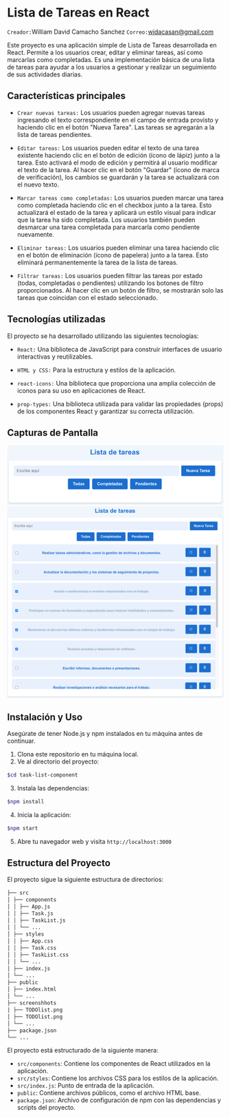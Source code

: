 

# Lista de Tareas en React

`Creador:`William David Camacho Sanchez
`Correo:`widacasan@gmail.com



Este proyecto es una aplicación simple de Lista de Tareas desarrollada en React. Permite a los usuarios crear, editar y eliminar tareas, así como marcarlas como completadas. Es una implementación básica de una lista de tareas para ayudar a los usuarios a gestionar y realizar un seguimiento de sus actividades diarias.

## Características principales

- `Crear nuevas tareas:` Los usuarios pueden agregar nuevas tareas ingresando el   texto correspondiente en el campo de entrada provisto y haciendo clic en el botón "Nueva Tarea". Las tareas se agregarán a la lista de tareas pendientes.

- `Editar tareas:` Los usuarios pueden editar el texto de una tarea existente haciendo clic en el botón de edición (ícono de lápiz) junto a la tarea. Esto activará el modo de edición y permitirá al usuario modificar el texto de la tarea. Al hacer clic en el botón "Guardar" (ícono de marca de verificación), los cambios se guardarán y la tarea se actualizará con el nuevo texto.

- `Marcar tareas como completadas:` Los usuarios pueden marcar una tarea como completada haciendo clic en el checkbox junto a la tarea. Esto actualizará el estado de la tarea y aplicará un estilo visual para indicar que la tarea ha sido completada. Los usuarios también pueden desmarcar una tarea completada para marcarla como pendiente nuevamente.

- `Eliminar tareas:` Los usuarios pueden eliminar una tarea haciendo clic en el botón de eliminación (ícono de papelera) junto a la tarea. Esto eliminará permanentemente la tarea de la lista de tareas.

- `Filtrar tareas:` Los usuarios pueden filtrar las tareas por estado (todas, completadas o pendientes) utilizando los botones de filtro proporcionados. Al hacer clic en un botón de filtro, se mostrarán solo las tareas que coincidan con el estado seleccionado.

## Tecnologías utilizadas

El proyecto se ha desarrollado utilizando las siguientes tecnologías:

- `React:` Una biblioteca de JavaScript para construir interfaces de usuario interactivas y reutilizables.

- `HTML y CSS:` Para la estructura y estilos de la aplicación.

- `react-icons:` Una biblioteca que proporciona una amplia colección de iconos para su uso en aplicaciones de React.

- `prop-types:` Una biblioteca utilizada para validar las propiedades (props) de los componentes React y garantizar su correcta utilización.

## Capturas de Pantalla

![Lista de Tareas](./screenshots/TODOlist1.png)
![Lista de Tareas](./screenshots/TODOlist2.png)

## Instalación y Uso

Asegúrate de tener Node.js y npm instalados en tu máquina antes de continuar.

1. Clona este repositorio en tu máquina local.
2. Ve al directorio del proyecto:
 ```bash
$cd task-list-component
```
3. Instala las dependencias: 
```bash
$npm install
```
4. Inicia la aplicación: 
```bash
$npm start
```
5. Abre tu navegador web y visita `http://localhost:3000`

## Estructura del Proyecto

El proyecto sigue la siguiente estructura de directorios:

```
├── src
│ ├── components
│ │ ├── App.js
│ │ ├── Task.js
│ │ ├── TaskList.js
│ │ └── ...
│ ├── styles
│ │ ├── App.css
│ │ ├── Task.css
│ │ ├── TaskList.css 
│ │ └── ...
│ ├── index.js
│ └── ...
├── public
│ ├── index.html
│ └── ...
├── screenshhots
| ├── TODOlist.png
│ ├── TODOlist.png
│ └── ...
├── package.json
└── ...
```
El proyecto está estructurado de la siguiente manera:

- `src/components`: Contiene los componentes de React utilizados en la aplicación.
- `src/styles`: Contiene los archivos CSS para los estilos de la aplicación.
- `src/index.js`: Punto de entrada de la aplicación.
- `public`: Contiene archivos públicos, como el archivo HTML base.
- `package.json`: Archivo de configuración de npm con las dependencias y scripts del proyecto.

